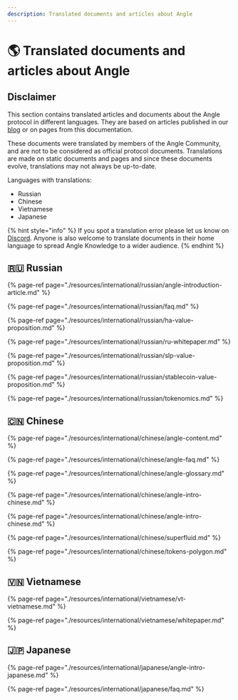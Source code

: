 ```yaml
---
description: Translated documents and articles about Angle
---
```


# 🌎 Translated documents and articles about Angle

## Disclaimer

This section contains translated articles and documents about the Angle protocol in different languages. They are based on articles published in our [blog](https://blog.angle.money) or on pages from this documentation.

These documents were translated by members of the Angle Community, and are not to be considered as official protocol documents. Translations are made on static documents and pages and since these documents evolve, translations may not always be up-to-date.

Languages with translations:

- Russian
- Chinese
- Vietnamese
- Japanese

{% hint style="info" %}
If you spot a translation error please let us know on [Discord](https://discord.gg/kzBp32ZNK7). Anyone is also welcome to translate documents in their home language to spread Angle Knowledge to a wider audience.
{% endhint %}

## 🇷🇺 Russian

{% page-ref page="./resources/international/russian/angle-introduction-article.md" %}

{% page-ref page="./resources/international/russian/faq.md" %}

{% page-ref page="./resources/international/russian/ha-value-proposition.md" %}

{% page-ref page="./resources/international/russian/ru-whitepaper.md" %}

{% page-ref page="./resources/international/russian/slp-value-proposition.md" %}

{% page-ref page="./resources/international/russian/stablecoin-value-proposition.md" %}

{% page-ref page="./resources/international/russian/tokenomics.md" %}

## 🇨🇳 Chinese

{% page-ref page="./resources/international/chinese/angle-content.md" %}

{% page-ref page="./resources/international/chinese/angle-faq.md" %}

{% page-ref page="./resources/international/chinese/angle-glossary.md" %}

{% page-ref page="./resources/international/chinese/angle-intro-chinese.md" %}

{% page-ref page="./resources/international/chinese/angle-intro-chinese.md" %}

{% page-ref page="./resources/international/chinese/superfluid.md" %}

{% page-ref page="./resources/international/chinese/tokens-polygon.md" %}

## 🇻🇳 Vietnamese

{% page-ref page="./resources/international/vietnamese/vt-vietnamese.md" %}

{% page-ref page="./resources/international/vietnamese/whitepaper.md" %}

## 🇯🇵 Japanese

{% page-ref page="./resources/international/japanese/angle-intro-japanese.md" %}

{% page-ref page="./resources/international/japanese/faq.md" %}
